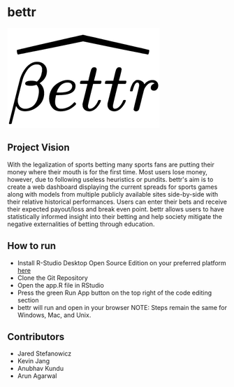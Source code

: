 # bettr

![The bettr icon](bettrIcon.png)


## Project Vision
With the legalization of sports betting many sports fans are putting their money where their mouth is for the first time. Most users lose money, however, due to following useless heuristics or pundits. bettr's aim is to create a web dashboard displaying the current spreads for sports games along with models from multiple publicly available sites side-by-side with their relative historical performances. Users can enter their bets and receive their expected payout/loss and break even point. bettr allows users to have statistically informed insight into their betting and help society mitigate the negative externalities of betting through education.

## How to run
- Install R-Studio Desktop Open Source Edition on your preferred platform [here](https://www.rstudio.com/products/rstudio/)
- Clone the Git Repository
- Open the app.R file in RStudio
- Press the green Run App button on the top right of the code editing section
- bettr will run and open in your browser
NOTE: Steps remain the same for Windows, Mac, and Unix.
## Contributors
- Jared Stefanowicz
- Kevin Jang
- Anubhav Kundu
- Arun Agarwal
